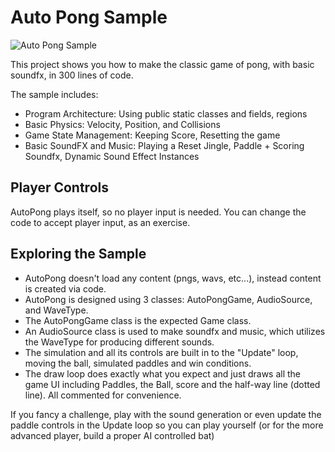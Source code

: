 # Auto Pong Sample

![Auto Pong Sample](../Images/AutoPong_1.gif)

This project shows you how to make the classic game of pong, with basic soundfx, in 300 lines of code.

The sample includes:

* Program Architecture: Using public static classes and fields, regions
* Basic Physics: Velocity, Position, and Collisions
* Game State Management: Keeping Score, Resetting the game
* Basic SoundFX and Music: Playing a Reset Jingle, Paddle + Scoring Soundfx, Dynamic Sound Effect Instances

## Player Controls

AutoPong plays itself, so no player input is needed. You can change the code to accept player input, as an exercise.

## Exploring the Sample

* AutoPong doesn't load any content (pngs, wavs, etc...), instead content is created via code.
* AutoPong is designed using 3 classes: AutoPongGame, AudioSource, and WaveType.
* The AutoPongGame class is the expected Game class.
* An AudioSource class is used to make soundfx and music, which utilizes the WaveType for producing different sounds.
* The simulation and all its controls are built in to the "Update" loop, moving the ball, simulated paddles and win conditions.
* The draw loop does exactly what you expect and just draws all the game UI including Paddles, the Ball, score and the half-way line (dotted line). All commented for convenience.

If you fancy a challenge, play with the sound generation or even update the paddle controls in the Update loop so you can play yourself (or for the more advanced player, build a proper AI controlled bat)